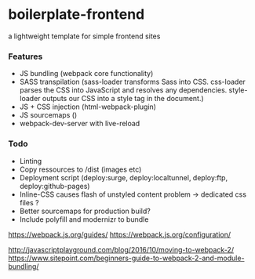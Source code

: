 # boilerplate-frontend

a lightweight template for simple frontend sites


### Features

- JS bundling (webpack core functionality)
- SASS transpilation (sass-loader transforms Sass into CSS. css-loader parses the CSS into JavaScript and resolves any dependencies. style-loader outputs our CSS into a style tag in the document.)
- JS + CSS injection (html-webpack-plugin)
- JS sourcemaps ()
- webpack-dev-server with live-reload

### Todo

- Linting
- Copy ressources to /dist (images etc)
- Deployment script (deploy:surge, deploy:localtunnel, deploy:ftp, deploy:github-pages)
- Inline-CSS causes flash of unstyled content problem -> dedicated css files ?
- Better sourcemaps for production build?
- Include polyfill and modernizr to bundle


https://webpack.js.org/guides/
https://webpack.js.org/configuration/

http://javascriptplayground.com/blog/2016/10/moving-to-webpack-2/
https://www.sitepoint.com/beginners-guide-to-webpack-2-and-module-bundling/